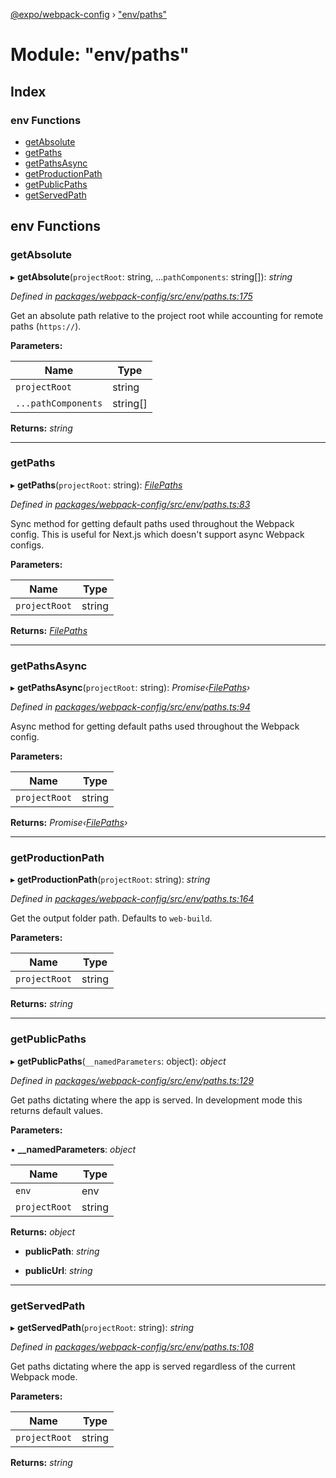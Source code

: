 [@expo/webpack-config](../README.md) › ["env/paths"](_env_paths_.md)

# Module: "env/paths"

## Index

### env Functions

* [getAbsolute](_env_paths_.md#getabsolute)
* [getPaths](_env_paths_.md#getpaths)
* [getPathsAsync](_env_paths_.md#getpathsasync)
* [getProductionPath](_env_paths_.md#getproductionpath)
* [getPublicPaths](_env_paths_.md#getpublicpaths)
* [getServedPath](_env_paths_.md#getservedpath)

## env Functions

###  getAbsolute

▸ **getAbsolute**(`projectRoot`: string, ...`pathComponents`: string[]): *string*

*Defined in [packages/webpack-config/src/env/paths.ts:175](https://github.com/expo/expo-cli/blob/61a3bbc1/packages/webpack-config/src/env/paths.ts#L175)*

Get an absolute path relative to the project root while accounting for remote paths (`https://`).

**Parameters:**

Name | Type |
------ | ------ |
`projectRoot` | string |
`...pathComponents` | string[] |

**Returns:** *string*

___

###  getPaths

▸ **getPaths**(`projectRoot`: string): *[FilePaths](../interfaces/_types_.filepaths.md)*

*Defined in [packages/webpack-config/src/env/paths.ts:83](https://github.com/expo/expo-cli/blob/61a3bbc1/packages/webpack-config/src/env/paths.ts#L83)*

Sync method for getting default paths used throughout the Webpack config.
This is useful for Next.js which doesn't support async Webpack configs.

**Parameters:**

Name | Type |
------ | ------ |
`projectRoot` | string |

**Returns:** *[FilePaths](../interfaces/_types_.filepaths.md)*

___

###  getPathsAsync

▸ **getPathsAsync**(`projectRoot`: string): *Promise‹[FilePaths](../interfaces/_types_.filepaths.md)›*

*Defined in [packages/webpack-config/src/env/paths.ts:94](https://github.com/expo/expo-cli/blob/61a3bbc1/packages/webpack-config/src/env/paths.ts#L94)*

Async method for getting default paths used throughout the Webpack config.

**Parameters:**

Name | Type |
------ | ------ |
`projectRoot` | string |

**Returns:** *Promise‹[FilePaths](../interfaces/_types_.filepaths.md)›*

___

###  getProductionPath

▸ **getProductionPath**(`projectRoot`: string): *string*

*Defined in [packages/webpack-config/src/env/paths.ts:164](https://github.com/expo/expo-cli/blob/61a3bbc1/packages/webpack-config/src/env/paths.ts#L164)*

Get the output folder path. Defaults to `web-build`.

**Parameters:**

Name | Type |
------ | ------ |
`projectRoot` | string |

**Returns:** *string*

___

###  getPublicPaths

▸ **getPublicPaths**(`__namedParameters`: object): *object*

*Defined in [packages/webpack-config/src/env/paths.ts:129](https://github.com/expo/expo-cli/blob/61a3bbc1/packages/webpack-config/src/env/paths.ts#L129)*

Get paths dictating where the app is served. In development mode this returns default values.

**Parameters:**

▪ **__namedParameters**: *object*

Name | Type |
------ | ------ |
`env` | env |
`projectRoot` | string |

**Returns:** *object*

* **publicPath**: *string*

* **publicUrl**: *string*

___

###  getServedPath

▸ **getServedPath**(`projectRoot`: string): *string*

*Defined in [packages/webpack-config/src/env/paths.ts:108](https://github.com/expo/expo-cli/blob/61a3bbc1/packages/webpack-config/src/env/paths.ts#L108)*

Get paths dictating where the app is served regardless of the current Webpack mode.

**Parameters:**

Name | Type |
------ | ------ |
`projectRoot` | string |

**Returns:** *string*
